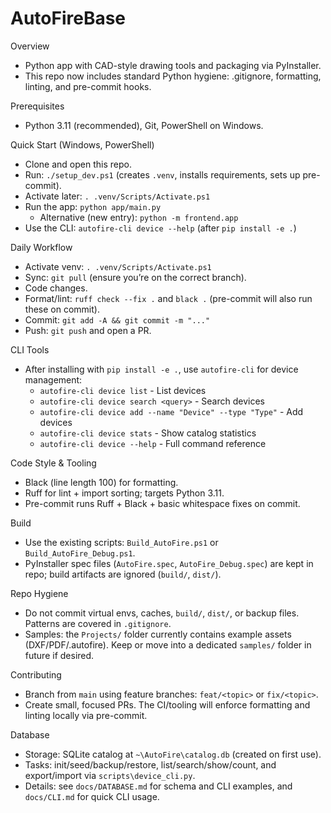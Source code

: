 # AutoFireBase

Overview
- Python app with CAD-style drawing tools and packaging via PyInstaller.
- This repo now includes standard Python hygiene: .gitignore, formatting, linting, and pre-commit hooks.

Prerequisites
- Python 3.11 (recommended), Git, PowerShell on Windows.

Quick Start (Windows, PowerShell)
- Clone and open this repo.
- Run: `./setup_dev.ps1` (creates `.venv`, installs requirements, sets up pre-commit).
- Activate later: `. .venv/Scripts/Activate.ps1`
- Run the app: `python app/main.py`
  - Alternative (new entry): `python -m frontend.app`
- Use the CLI: `autofire-cli device --help` (after `pip install -e .`)

Daily Workflow
- Activate venv: `. .venv/Scripts/Activate.ps1`
- Sync: `git pull` (ensure you’re on the correct branch).
- Code changes.
- Format/lint: `ruff check --fix .` and `black .` (pre-commit will also run these on commit).
- Commit: `git add -A && git commit -m "..."`
- Push: `git push` and open a PR.

CLI Tools
- After installing with `pip install -e .`, use `autofire-cli` for device management:
  - `autofire-cli device list` - List devices
  - `autofire-cli device search <query>` - Search devices
  - `autofire-cli device add --name "Device" --type "Type"` - Add devices
  - `autofire-cli device stats` - Show catalog statistics
  - `autofire-cli device --help` - Full command reference

Code Style & Tooling
- Black (line length 100) for formatting.
- Ruff for lint + import sorting; targets Python 3.11.
- Pre-commit runs Ruff + Black + basic whitespace fixes on commit.

Build
- Use the existing scripts: `Build_AutoFire.ps1` or `Build_AutoFire_Debug.ps1`.
- PyInstaller spec files (`AutoFire.spec`, `AutoFire_Debug.spec`) are kept in repo; build artifacts are ignored (`build/`, `dist/`).

Repo Hygiene
- Do not commit virtual envs, caches, `build/`, `dist/`, or backup files. Patterns are covered in `.gitignore`.
- Samples: the `Projects/` folder currently contains example assets (DXF/PDF/.autofire). Keep or move into a dedicated `samples/` folder in future if desired.

Contributing
- Branch from `main` using feature branches: `feat/<topic>` or `fix/<topic>`.
- Create small, focused PRs. The CI/tooling will enforce formatting and linting locally via pre-commit.

Database
- Storage: SQLite catalog at `~\AutoFire\catalog.db` (created on first use).
- Tasks: init/seed/backup/restore, list/search/show/count, and export/import via `scripts\device_cli.py`.
- Details: see `docs/DATABASE.md` for schema and CLI examples, and `docs/CLI.md` for quick CLI usage.
